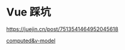 # Vue 踩坑

https://juejin.cn/post/7513541464952045618

[computed&v-model](https://www.bilibili.com/video/BV1dhHpeiEVD/?spm_id_from=333.788.videopod.sections&vd_source=5ca956a1f37d0ed72cd1c453c15a3c03)

